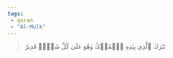 ```yaml
---
tags: 
 - quran 
 - "Al-Mulk"
---
```


> تَبَٰرَكَ ٱلَّذِي بِيَدِهِ ٱلۡمُلۡكُ وَهُوَ عَلَىٰ كُلِّ شَيۡءٖ قَدِيرٌ
